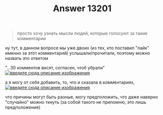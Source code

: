 ﻿---
title: "Answer 13201"
se.owner.user_id: 264178
se.owner.display_name: "Dev18"
se.owner.link: "https://ru.meta.stackoverflow.com/users/264178/dev18"
se.answer_id: 13201
se.question_id: 13199
se.post_type: answer
se.is_accepted: True
---
<blockquote>
<p>просто хочу узнать мысли людей, которые голосуют за такие комментарии</p>
</blockquote>
<p>ну тут, в данном вопросе мы уже двоих (из тех, кто поставил &quot;лайк&quot; именно за этот комментарий) услышали/прочитали, поэтому можно назвать это ответом</p>
<p>&quot;...30 комментов висят, согласен, чтоб убрали&quot;
<a href="https://i.stack.imgur.com/wEhM1.png" rel="nofollow noreferrer"><img src="https://i.stack.imgur.com/wEhM1.png" alt="введите сюда описание изображения" /></a></p>
<p>а я могу от себя добавить, то, что и сказала в комментариях,
<a href="https://i.stack.imgur.com/Lk6YG.png" rel="nofollow noreferrer"><img src="https://i.stack.imgur.com/Lk6YG.png" alt="введите сюда описание изображения" /></a></p>
<p>что причины могут быть разные, могу предположить, что даже наверно &quot;случайно&quot; можно ткнуть (за собой такого не припомню, это лишь предположение)</p>
